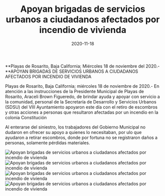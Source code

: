 ﻿---
layout: blog
title:  "Apoyan brigadas de servicios urbanos a ciudadanos afectados por incendio de vivienda"
date:   2020-11-18
categories: rosarito
permalink: /:categories/:title:output_ext
image: /img/cnr/apoyan-brigadas-de-servicios-urbanos-a-ciudadanos-afectados-por-incendio-de-vivienda.jpg
alt: "Rosarito Centro"
autor: "CNR Noticias - Canal 73"
---


**Playas de Rosarito, Baja California;  Miércoles 18 de noviembre del 2020.-**APOYAN BRIGADAS DE SERVICIOS URBANOS A CIUDADANOS AFECTADOS POR INCENDIO DE VIVIENDA


Playas de Rosarito, Baja California; miércoles 18 de noviembre de 2020.- En atención a las instrucciones de la Presidente Municipal de Playas de Rosarito, Araceli Brown Figueredo, de brindar ayuda y apoyar con servicio a la comunidad, personal de la Secretaría de Desarrollo y Servicios Urbanos (SDSU) del VIII Ayuntamiento apoyaron este día con el retiro de escombros y otras acciones a personas que resultaron afectadas por un incendio en la colonia Constitución


Al enterarse del siniestro, los trabajadores del Gobierno Municipal no dudaron en ofrecer su apoyo a quienes lo necesitaban, por ulo que ayudaron a retirar escombros, donde por fortuna no se registraron daños a personas, solamente pérdidas materiales.

<div id="carouselExampleSlidesOnly" class="carousel slide" data-ride="carousel">
  <div class="carousel-inner">
    <div class="carousel-item active">
       <img class="d-block w-100" src="/img/cnr/apoyan-brigadas-de-servicios-urbanos-a-ciudadanos-afectados-por-incendio-de-vivienda.jpg" loading="lazy"  alt="Apoyan brigadas de servicios urbanos a ciudadanos afectados por incendio de vivienda">
    </div>
    <div class="carousel-item">
       <img class="d-block w-100" src="/img/cnr/apoyan-brigadas-de-servicios-urbanos-a-ciudadanos-afectados-por-incendio-de-vivienda-2.jpg" loading="lazy"  alt="Apoyan brigadas de servicios urbanos a ciudadanos afectados por incendio de vivienda">
    </div>   
    <div class="carousel-item">
       <img class="d-block w-100" src="/img/cnr/apoyan-brigadas-de-servicios-urbanos-a-ciudadanos-afectados-por-incendio-de-vivienda-3.jpg" loading="lazy"  alt="Apoyan brigadas de servicios urbanos a ciudadanos afectados por incendio de vivienda">
    </div>
    <div class="carousel-item">
       <img class="d-block w-100" src="/img/cnr/apoyan-brigadas-de-servicios-urbanos-a-ciudadanos-afectados-por-incendio-de-vivienda-4.jpg" loading="lazy"  alt="Apoyan brigadas de servicios urbanos a ciudadanos afectados por incendio de vivienda">
    </div>         
  </div>
</div>
